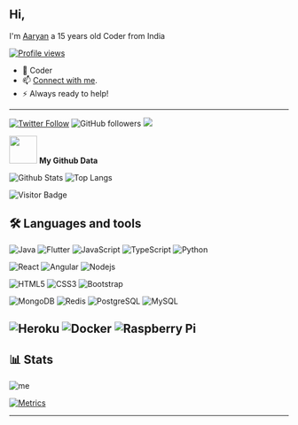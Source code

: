 ## Hi,
I'm [Aaryan](https://t.me/aryan1403) a 15 years old Coder from India

[![Profile views](https://komarev.com/ghpvc/?username=aryan1403&label=Profile%20views)](https://github.com/aryan1403)
  
- 💫 Coder
- 📫 [Connect with me](#-connect-with-me).
- ⚡ Always ready to help!
---

[![Twitter Follow](https://img.shields.io/twitter/follow/aaryan14032006?label=Follow)](https://twitter.com/intent/follow?screen_name=aaryan14032006)
![GitHub followers](https://img.shields.io/github/followers/aryan1403?label=Follow&style=social)
![](https://visitor-badge.glitch.me/badge?page_id=aryan1403.aryan1403)


<img src="https://media.giphy.com/media/VgCDAzcKvsR6OM0uWg/giphy.gif" width="50"> **My Github Data**

![Github Stats](https://github-readme-stats.vercel.app/api?username=aryan1403)
![Top Langs](https://github-readme-stats.vercel.app/api/top-langs/?username=aryan1403&hide=TeX&layout=compact)

![Visitor Badge](https://visitor-badge.laobi.icu/badge?page_id=aryan1403.aryan1403)

## 🛠️ Languages and tools

![Java](https://img.shields.io/badge/java-%23ED8B00.svg?style=for-the-badge&logo=java&logoColor=white)
![Flutter](https://img.shields.io/badge/Flutter-02569B?style=for-the-badge&logo=flutter&logoColor=white)
![JavaScript](https://img.shields.io/badge/JavaScript-323330?style=for-the-badge&logo=javascript&logoColor=F7DF1E)
![TypeScript](https://img.shields.io/badge/TypeScript-007ACC?style=for-the-badge&logo=typescript&logoColor=white)
![Python](https://img.shields.io/badge/Python-3776AB?style=for-the-badge&logo=python&logoColor=white)

![React](https://img.shields.io/badge/React-20232A?style=for-the-badge&logo=react&logoColor=61DAFB)
![Angular](https://img.shields.io/badge/Angular-DD0031?style=for-the-badge&logo=angular&logoColor=white)
![Nodejs](https://img.shields.io/badge/Node.js-339933?style=for-the-badge&logo=nodedotjs&logoColor=white)


![HTML5](https://img.shields.io/badge/HTML5-E34F26?style=for-the-badge&logo=html5&logoColor=white)
![CSS3](https://img.shields.io/badge/CSS3-1572B6?style=for-the-badge&logo=css3&logoColor=white)
![Bootstrap](https://img.shields.io/badge/Bootstrap-563D7C?style=for-the-badge&logo=bootstrap&logoColor=white)


![MongoDB](https://img.shields.io/badge/MongoDB-white?style=for-the-badge&logo=mongodb&logoColor=4EA94B)
![Redis](	https://img.shields.io/badge/redis-%23DD0031.svg?&style=for-the-badge&logo=redis&logoColor=white)
![PostgreSQL](https://img.shields.io/badge/PostgreSQL-316192?style=for-the-badge&logo=postgresql&logoColor=white)
![MySQL](https://img.shields.io/badge/MySQL-00000F?style=for-the-badge&logo=mysql&logoColor=white)

![Heroku](https://img.shields.io/badge/Heroku-430098?style=for-the-badge&logo=heroku&logoColor=white)
![Docker](https://img.shields.io/badge/Docker-2CA5E0?style=for-the-badge&logo=docker&logoColor=white)
![Raspberry Pi](https://img.shields.io/badge/RASPBERRY%20PI-C51A4A.svg?&style=for-the-badge&logo=raspberry%20pi&logoColor=white)
---

## 📊 **__Stats__**

![me](https://github-readme-streak-stats.herokuapp.com/?user=aryan1403)

[![Metrics](https://metrics.lecoq.io/aryan1403?template=classic&base.header=0&base.metadata=0&isocalendar=1&languages=1&people=1&isocalendar.duration=half-year&languages.limit=8&languages.sections=most-used&languages.colors=github&languages.threshold=0%25&languages.indepth=false&languages.recent.load=300&languages.recent.days=14&people.limit=24&people.size=28&people.types=followers%2C%20following&people.identicons=false&people.shuffle=false&config.timezone=Asia%2FCalcutta)](https://t.me/aryan1403)

---

